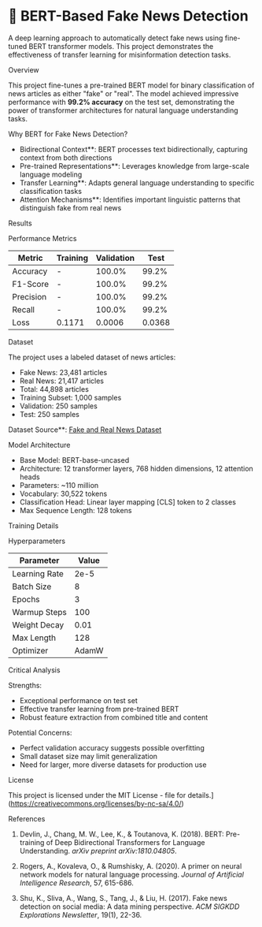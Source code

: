 # 🚀 BERT-Based Fake News Detection

A deep learning approach to automatically detect fake news using fine-tuned BERT transformer models. This project demonstrates the effectiveness of transfer learning for misinformation detection tasks.


Overview

This project fine-tunes a pre-trained BERT model for binary classification of news articles as either "fake" or "real". The model achieved impressive performance with **99.2% accuracy** on the test set, demonstrating the power of transformer architectures for natural language understanding tasks.

Why BERT for Fake News Detection?

- Bidirectional Context**: BERT processes text bidirectionally, capturing context from both directions
- Pre-trained Representations**: Leverages knowledge from large-scale language modeling
- Transfer Learning**: Adapts general language understanding to specific classification tasks
- Attention Mechanisms**: Identifies important linguistic patterns that distinguish fake from real news

 Results

Performance Metrics

| Metric | Training | Validation | Test |
|--------|----------|------------|------|
| Accuracy | - | 100.0% | 99.2% |
| F1-Score | - | 100.0% | 99.2%|
| Precision | - | 100.0% | 99.2%|
| Recall | - | 100.0% | 99.2% |
| Loss| 0.1171 | 0.0006 | 0.0368 |

Dataset

The project uses a labeled dataset of news articles:

- Fake News: 23,481 articles
- Real News: 21,417 articles
- Total: 44,898 articles
- Training Subset: 1,000 samples
- Validation: 250 samples
- Test: 250 samples

Dataset Source**: [Fake and Real News Dataset](https://huggingface.co/datasets/clmentbisaillon/fake-and-real-news-dataset)

 Model Architecture

- Base Model: BERT-base-uncased
- Architecture: 12 transformer layers, 768 hidden dimensions, 12 attention heads
- Parameters: ~110 million
- Vocabulary: 30,522 tokens
- Classification Head: Linear layer mapping [CLS] token to 2 classes
- Max Sequence Length: 128 tokens

Training Details

Hyperparameters

| Parameter | Value |
|-----------|-------|
| Learning Rate | 2e-5 |
| Batch Size | 8 |
| Epochs | 3 |
| Warmup Steps | 100 |
| Weight Decay | 0.01 |
| Max Length | 128 |
| Optimizer | AdamW |


Critical Analysis

Strengths:
- Exceptional performance on test set
- Effective transfer learning from pre-trained BERT
- Robust feature extraction from combined title and content

Potential Concerns:
- Perfect validation accuracy suggests possible overfitting
- Small dataset size may limit generalization
- Need for larger, more diverse datasets for production use


License

This project is licensed under the MIT License - file for details.](https://creativecommons.org/licenses/by-nc-sa/4.0/)


References

1. Devlin, J., Chang, M. W., Lee, K., & Toutanova, K. (2018). BERT: Pre-training of Deep Bidirectional Transformers for Language Understanding. *arXiv preprint arXiv:1810.04805*.

2. Rogers, A., Kovaleva, O., & Rumshisky, A. (2020). A primer on neural network models for natural language processing. *Journal of Artificial Intelligence Research*, 57, 615-686.

3. Shu, K., Sliva, A., Wang, S., Tang, J., & Liu, H. (2017). Fake news detection on social media: A data mining perspective. *ACM SIGKDD Explorations Newsletter*, 19(1), 22-36.
